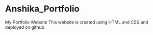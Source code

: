 # Anshika_Portfolio
My Portfolio Website 
This website is created using HTML and CSS and deployed on github.
